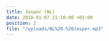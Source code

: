 ```yaml
---
title: Jasper (NL)
date: 2018-01-07 21:10:00 +01:00
position: 2
file: "/uploads/NL%20-%20Jasper.mp3"
---
```


